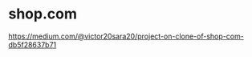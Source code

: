 # shop.com

<!-- Blog Link -->
https://medium.com/@victor20sara20/project-on-clone-of-shop-com-db5f28637b71
